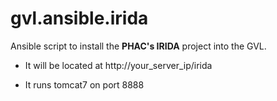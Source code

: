 # gvl.ansible.irida

Ansible script to install the **PHAC's IRIDA** project into the GVL.

  * It will be located at http://your_server_ip/irida

  * It runs tomcat7 on port 8888


